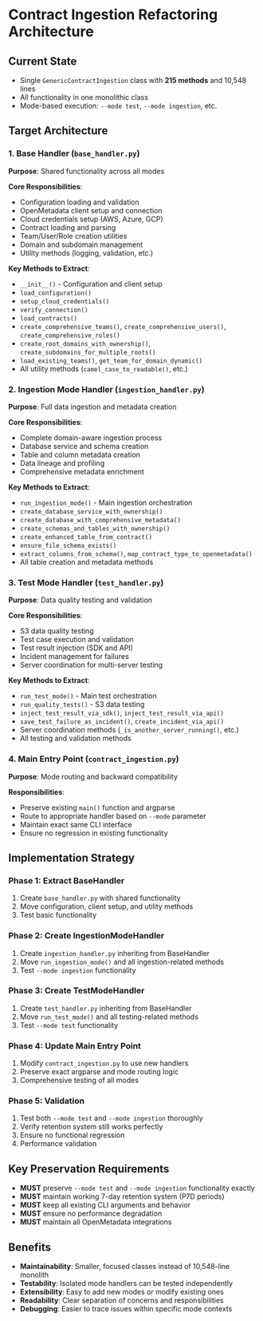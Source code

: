 # Contract Ingestion Refactoring Architecture

## Current State
- Single `GenericContractIngestion` class with **215 methods** and 10,548 lines
- All functionality in one monolithic class
- Mode-based execution: `--mode test`, `--mode ingestion`, etc.

## Target Architecture

### 1. Base Handler (`base_handler.py`)
**Purpose**: Shared functionality across all modes

**Core Responsibilities**:
- Configuration loading and validation
- OpenMetadata client setup and connection
- Cloud credentials setup (AWS, Azure, GCP)
- Contract loading and parsing
- Team/User/Role creation utilities
- Domain and subdomain management
- Utility methods (logging, validation, etc.)

**Key Methods to Extract**:
- `__init__()` - Configuration and client setup
- `load_configuration()`
- `setup_cloud_credentials()`
- `verify_connection()`
- `load_contracts()`
- `create_comprehensive_teams()`, `create_comprehensive_users()`, `create_comprehensive_roles()`
- `create_root_domains_with_ownership()`, `create_subdomains_for_multiple_roots()`
- `load_existing_teams()`, `get_team_for_domain_dynamic()`
- All utility methods (`camel_case_to_readable()`, etc.)

### 2. Ingestion Mode Handler (`ingestion_handler.py`)
**Purpose**: Full data ingestion and metadata creation

**Core Responsibilities**:
- Complete domain-aware ingestion process
- Database service and schema creation
- Table and column metadata creation
- Data lineage and profiling
- Comprehensive metadata enrichment

**Key Methods to Extract**:
- `run_ingestion_mode()` - Main ingestion orchestration
- `create_database_service_with_ownership()`
- `create_database_with_comprehensive_metadata()`
- `create_schemas_and_tables_with_ownership()`
- `create_enhanced_table_from_contract()`
- `ensure_file_schema_exists()`
- `extract_columns_from_schema()`, `map_contract_type_to_openmetadata()`
- All table creation and metadata methods

### 3. Test Mode Handler (`test_handler.py`)
**Purpose**: Data quality testing and validation

**Core Responsibilities**:
- S3 data quality testing
- Test case execution and validation
- Test result injection (SDK and API)
- Incident management for failures
- Server coordination for multi-server testing

**Key Methods to Extract**:
- `run_test_mode()` - Main test orchestration
- `run_quality_tests()` - S3 data testing
- `inject_test_result_via_sdk()`, `inject_test_result_via_api()`
- `save_test_failure_as_incident()`, `create_incident_via_api()`
- Server coordination methods (`_is_another_server_running()`, etc.)
- All testing and validation methods

### 4. Main Entry Point (`contract_ingestion.py`)
**Purpose**: Mode routing and backward compatibility

**Responsibilities**:
- Preserve existing `main()` function and argparse
- Route to appropriate handler based on `--mode` parameter
- Maintain exact same CLI interface
- Ensure no regression in existing functionality

## Implementation Strategy

### Phase 1: Extract BaseHandler
1. Create `base_handler.py` with shared functionality
2. Move configuration, client setup, and utility methods
3. Test basic functionality

### Phase 2: Create IngestionModeHandler  
1. Create `ingestion_handler.py` inheriting from BaseHandler
2. Move `run_ingestion_mode()` and all ingestion-related methods
3. Test `--mode ingestion` functionality

### Phase 3: Create TestModeHandler
1. Create `test_handler.py` inheriting from BaseHandler  
2. Move `run_test_mode()` and all testing-related methods
3. Test `--mode test` functionality

### Phase 4: Update Main Entry Point
1. Modify `contract_ingestion.py` to use new handlers
2. Preserve exact argparse and mode routing logic
3. Comprehensive testing of all modes

### Phase 5: Validation
1. Test both `--mode test` and `--mode ingestion` thoroughly
2. Verify retention system still works perfectly
3. Ensure no functional regression
4. Performance validation

## Key Preservation Requirements
- **MUST** preserve `--mode test` and `--mode ingestion` functionality exactly
- **MUST** maintain working 7-day retention system (P7D periods)
- **MUST** keep all existing CLI arguments and behavior
- **MUST** ensure no performance degradation
- **MUST** maintain all OpenMetadata integrations

## Benefits
- **Maintainability**: Smaller, focused classes instead of 10,548-line monolith
- **Testability**: Isolated mode handlers can be tested independently  
- **Extensibility**: Easy to add new modes or modify existing ones
- **Readability**: Clear separation of concerns and responsibilities
- **Debugging**: Easier to trace issues within specific mode contexts